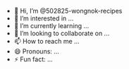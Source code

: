 - 👋 Hi, I’m @502825-wongnok-recipes
- 👀 I’m interested in ...
- 🌱 I’m currently learning ...
- 💞️ I’m looking to collaborate on ...
- 📫 How to reach me ...
- 😄 Pronouns: ...
- ⚡ Fun fact: ...

<!---
502825-wongnok-recipes/502825-wongnok-recipes is a ✨ special ✨ repository because its `README.md` (this file) appears on your GitHub profile.
You can click the Preview link to take a look at your changes.
--->
